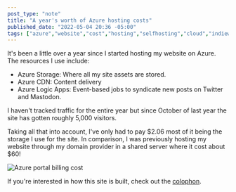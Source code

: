 ```yaml
---
post_type: "note" 
title: "A year's worth of Azure hosting costs"
published_date: "2022-05-04 20:36 -05:00"
tags: ["azure","website","cost","hosting","selfhosting","cloud","indieweb"]
---
```


It's been a little over a year since I started hosting my website on Azure. The resources I use include:

- Azure Storage: Where all my site assets are stored.
- Azure CDN: Content delivery
- Azure Logic Apps: Event-based jobs to syndicate new posts on Twitter and Mastodon.

I haven't tracked traffic for the entire year but since October of last year the site has gotten roughly 5,000 visitors. 

Taking all that into account, I've only had to pay $2.06 most of it being the storage I use for the site. In comparison, I was previously hosting my website through my domain provider in a shared server where it cost about $60!

![Azure portal billing cost](https://user-images.githubusercontent.com/11130940/166848883-8d6cfe2c-5ff3-468c-b95f-b0ecab69595a.png)

If you're interested in how this site is built, check out the [colophon](/colophon).